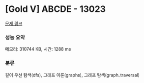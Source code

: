 # [Gold V] ABCDE - 13023 

[문제 링크](https://www.acmicpc.net/problem/13023) 

### 성능 요약

메모리: 310744 KB, 시간: 1288 ms

### 분류

깊이 우선 탐색(dfs), 그래프 이론(graphs), 그래프 탐색(graph_traversal)

